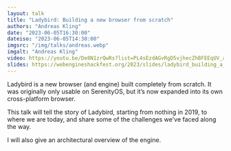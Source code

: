 ```yaml
---
layout: talk
title: "Ladybird: Building a new browser from scratch"
authors: "Andreas Kling"
date: "2023-06-05T16:30:00"
dateiso: "2023-06-05T14:30:00"
imgsrc: "/img/talks/andreas.webp"
imgalt: "Andreas Kling"
video: https://youtu.be/De8N1zrQwRs?list=PL4sEzdAGvRgD5vjhecZhBFEEqUV_a_rAD
slides: https://webengineshackfest.org/2023/slides/ladybird_building_a_new_browser_from_scratch_by_andreas_kling.pdf
---
```


Ladybird is a new browser (and engine) built completely from scratch. It was originally only usable on SerenityOS, but it’s now expanded into its own cross-platform browser.

This talk will tell the story of Ladybird, starting from nothing in 2019, to where we are today, and share some of the challenges we've faced along the way.

I will also give an architectural overview of the engine.

